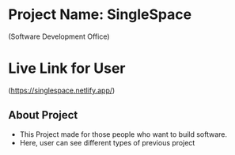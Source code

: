 # Project Name: SingleSpace
 (Software Development Office)

# Live Link for User
(https://singlespace.netlify.app/)

## About Project

- This Project made for those people who want to build software.
- Here, user can see different types of previous project